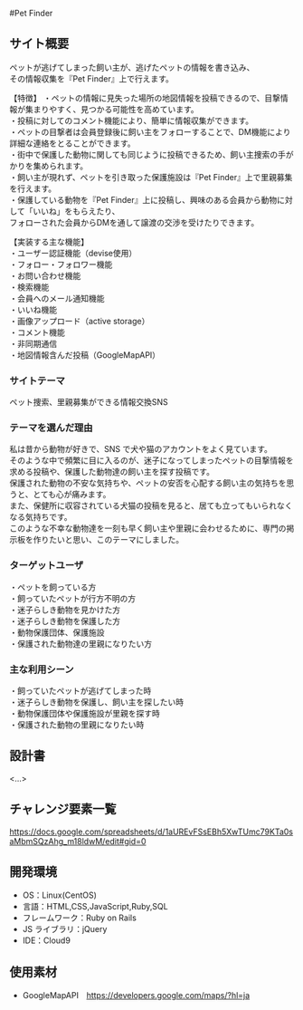 #Pet Finder

## サイト概要

ペットが逃げてしまった飼い主が、逃げたペットの情報を書き込み、  
その情報収集を『Pet Finder』上で行えます。  

【特徴】
・ペットの情報に見失った場所の地図情報を投稿できるので、目撃情報が集まりやすく、見つかる可能性を高めています。  
・投稿に対してのコメント機能により、簡単に情報収集ができます。  
・ペットの目撃者は会員登録後に飼い主をフォローすることで、DM機能により詳細な連絡をとることができます。  
・街中で保護した動物に関しても同じように投稿できるため、飼い主捜索の手がかりを集められます。  
・飼い主が現れず、ペットを引き取った保護施設は『Pet Finder』上で里親募集を行えます。  
・保護している動物を『Pet Finder』上に投稿し、興味のある会員から動物に対して「いいね」をもらえたり、  
フォローされた会員からDMを通して譲渡の交渉を受けたりできます。  

【実装する主な機能】  
・ユーザー認証機能（devise使用）  
・フォロー・フォロワー機能  
・お問い合わせ機能  
・検索機能  
・会員へのメール通知機能  
・いいね機能  
・画像アップロード（active storage）  
・コメント機能  
・非同期通信  
・地図情報含んだ投稿（GoogleMapAPI）  



### サイトテーマ

ペット捜索、里親募集ができる情報交換SNS

### テーマを選んだ理由

私は昔から動物が好きで、SNS で犬や猫のアカウントをよく見ています。  
そのような中で頻繁に目に入るのが、迷子になってしまったペットの目撃情報を求める投稿や、保護した動物達の飼い主を探す投稿です。  
保護された動物の不安な気持ちや、ペットの安否を心配する飼い主の気持ちを思うと、とても心が痛みます。  
また、保健所に収容されている犬猫の投稿を見ると、居ても立ってもいられなくなる気持ちです。  
このような不幸な動物達を一刻も早く飼い主や里親に会わせるために、専門の掲示板を作りたいと思い、このテーマにしました。  

### ターゲットユーザ

・ペットを飼っている方  
・飼っていたペットが行方不明の方  
・迷子らしき動物を見かけた方  
・迷子らしき動物を保護した方  
・動物保護団体、保護施設  
・保護された動物達の里親になりたい方  

### 主な利用シーン

・飼っていたペットが逃げてしまった時  
・迷子らしき動物を保護し、飼い主を探したい時  
・動物保護団体や保護施設が里親を探す時  
・保護された動物の里親になりたい時  

## 設計書

<...>

## チャレンジ要素一覧

https://docs.google.com/spreadsheets/d/1aUREvFSsEBh5XwTUmc79KTa0saMbmSQzAhg_m18ldwM/edit#gid=0

## 開発環境

- OS：Linux(CentOS)
- 言語：HTML,CSS,JavaScript,Ruby,SQL
- フレームワーク：Ruby on Rails
- JS ライブラリ：jQuery
- IDE：Cloud9

## 使用素材

- GoogleMapAPI　https://developers.google.com/maps/?hl=ja